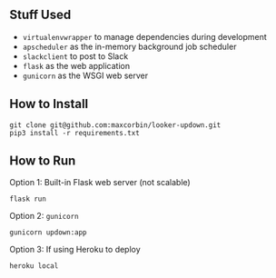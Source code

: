 ## Stuff Used
- `virtualenvwrapper` to manage dependencies during development
- `apscheduler` as the in-memory background job scheduler
- `slackclient` to post to Slack
- `flask` as the web application
- `gunicorn` as the WSGI web server

## How to Install

```
git clone git@github.com:maxcorbin/looker-updown.git
pip3 install -r requirements.txt
```

## How to Run

Option 1: Built-in Flask web server (not scalable)
```
flask run
```

Option 2: `gunicorn`
```
gunicorn updown:app
```

Option 3: If using Heroku to deploy
```
heroku local
```
